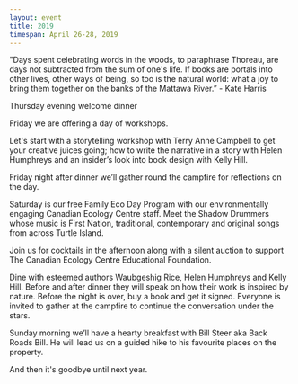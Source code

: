 ```yaml
---
layout: event
title: 2019
timespan: April 26-28, 2019
---
```


"Days spent celebrating words in the woods, to paraphrase Thoreau, are days not subtracted from the sum of one's life. If books are portals into other lives, other ways of being, so too is the natural world: what a joy to bring them together on the banks of the Mattawa River.” - Kate Harris


Thursday evening welcome dinner

Friday we are offering a day of workshops.

Let's start with a storytelling workshop with Terry Anne Campbell to get your creative juices going; how to write the narrative in a story with Helen Humphreys and an insider’s look into book design with Kelly Hill.

Friday night after dinner we’ll gather round the campfire for reflections on the day. 

Saturday is our free Family Eco Day Program with our environmentally engaging Canadian Ecology Centre staff. Meet the Shadow Drummers whose music is First Nation, traditional, contemporary and original songs from across Turtle Island.

Join us for cocktails in the afternoon along with a silent auction to support The Canadian Ecology Centre Educational Foundation. 

Dine with esteemed authors Waubgeshig Rice, Helen Humphreys and Kelly Hill. Before and after dinner they will speak on how their work is inspired by nature. Before the night is over, buy a book and get it signed. Everyone is invited to gather at the campfire to continue the conversation under the stars.

Sunday morning we’ll have a hearty breakfast with Bill Steer aka Back Roads Bill. He will lead us on a guided hike to his favourite places on the property.

And then it's goodbye until next year.
